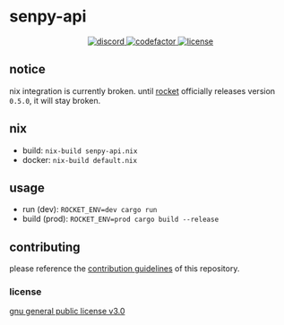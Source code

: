 <p align="center">
<h1>senpy-api</h1>
</p>

<p align="center">
<a href="https://discord.com/invite/yWKgRT6">
<img src="https://img.shields.io/discord/246524734718738442" alt="discord" />
</a>
<a href="https://www.codefactor.io/repository/github/senpy-club/api">
<img src="https://www.codefactor.io/repository/github/senpy-club/api/badge" alt="codefactor" />
</a>
<a href="./license">
<img src="https://img.shields.io/github/license/Whirlsplash/whirl" alt="license" />
</a>
</p>

## notice
nix integration is currently broken. until [rocket](https://crates.io/crates/rocket) officially
releases version `0.5.0`, it will stay broken.

## nix
- build: `nix-build senpy-api.nix`
- docker: `nix-build default.nix`

## usage
- run (dev): `ROCKET_ENV=dev cargo run`
- build (prod): `ROCKET_ENV=prod cargo build --release`

## contributing
please reference the [contribution guidelines](./contributing.md) of this repository.

### license
[gnu general public license v3.0](https://github.com/senpy-club/api/blob/main/license)
